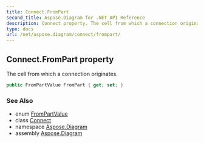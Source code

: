 ```yaml
---
title: Connect.FromPart
second_title: Aspose.Diagram for .NET API Reference
description: Connect property. The cell from which a connection originates
type: docs
url: /net/aspose.diagram/connect/frompart/
---
```

## Connect.FromPart property

The cell from which a connection originates.

```csharp
public FromPartValue FromPart { get; set; }
```

### See Also

* enum [FromPartValue](../../frompartvalue/)
* class [Connect](../)
* namespace [Aspose.Diagram](../../connect/)
* assembly [Aspose.Diagram](../../../)


